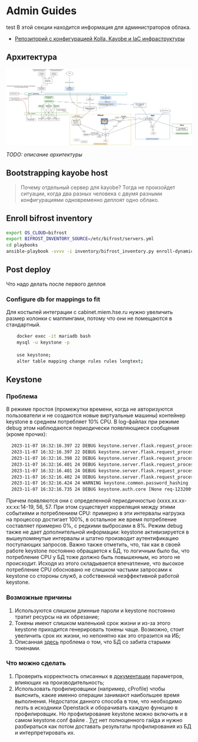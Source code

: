 # Admin Guides

test
В этой секции находится информация для администраторов облака.

- [Репозиторий с конфигурацией Kolla, Kayobe и IaC инфраструктуры](https://github.com/mekstack/mekstack)

## Архитектура

![Архитектура](images/l2.jpg)

*TODO: описание архитектуры*

## Bootstrapping kayobe host

> Почему отдельный сервер для kayobe?
> Тогда не произойдет ситуации, когда два разных человека с двумя разными
> конфигурациями одновременно деплоят одно облако.

## Enroll bifrost inventory

```bash
export OS_CLOUD=bifrost
export BIFROST_INVENTORY_SOURCE=/etc/bifrost/servers.yml
cd playbooks
ansible-playbook -vvvv -i inventory/bifrost_inventory.py enroll-dynamic.yaml
```

## Post deploy

Что надо делать после первого деплоя

### Configure db for mappings to fit

Для костылей интеграции с cabinet.miem.hse.ru нужно увеличить размер колонки
с маппингами, потому что они не помещаются в стандартный.

```bash
    docker exec -it mariadb bash
    mysql -u keystone -p

    use keystone;
    alter table mapping change rules rules longtext;
```

## Keystone

### Проблема

В режиме простоя (промежутки времени, когда не авторизуются пользователи и не создаются новые виртуальные машины) контейнер keystone в среднем потребляет 10% CPU. В log-файлах при режиме debug этом наблюдаются периодически появляющиеся сообщения (кроме прочих):

```bash
  2023-11-07 16:32:16.397 22 DEBUG keystone.server.flask.request_processing.req_logging [None req-48e1f6ba-137d-4d86-99b7-31290ca52631 - - - - - -] REQUEST_METHOD: `GET` log_request_info /var/lib/kolla/venv/lib/python3.10/site-packages/keystone/server/flask/request_processing/req_logging.py:27
  2023-11-07 16:32:16.397 22 DEBUG keystone.server.flask.request_processing.req_logging [None req-48e1f6ba-137d-4d86-99b7-31290ca52631 - - - - - -] SCRIPT_NAME: `` log_request_info /var/lib/kolla/venv/lib/python3.10/site-packages/keystone/server/flask/request_processing/req_logging.py:28
  2023-11-07 16:32:16.398 22 DEBUG keystone.server.flask.request_processing.req_logging [None req-48e1f6ba-137d-4d86-99b7-31290ca52631 - - - - - -] PATH_INFO: `/` log_request_info /var/lib/kolla/venv/lib/python3.10/site-packages/keystone/server/flask/request_processing/req_logging.py:29
  2023-11-07 16:32:16.401 24 DEBUG keystone.server.flask.request_processing.req_logging [None req-123200f8-a21d-4ab0-a9b6-8e04c5fe676e - - - - - -] REQUEST_METHOD: `POST` log_request_info /var/lib/kolla/venv/lib/python3.10/site-packages/keystone/server/flask/request_processing/req_logging.py:27
  2023-11-07 16:32:16.401 24 DEBUG keystone.server.flask.request_processing.req_logging [None req-123200f8-a21d-4ab0-a9b6-8e04c5fe676e - - - - - -] SCRIPT_NAME: `` log_request_info /var/lib/kolla/venv/lib/python3.10/site-packages/keystone/server/flask/request_processing/req_logging.py:28
  2023-11-07 16:32:16.402 24 DEBUG keystone.server.flask.request_processing.req_logging [None req-123200f8-a21d-4ab0-a9b6-8e04c5fe676e - - - - - -] PATH_INFO: `/v3/auth/tokens` log_request_info /var/lib/kolla/venv/lib/python3.10/site-packages/keystone/server/flask/request_processing/req_logging.py:29
  2023-11-07 16:32:16.424 24 WARNING keystone.common.password_hashing [None req-123200f8-a21d-4ab0-a9b6-8e04c5fe676e - - - - - -] Truncating password to algorithm specific maximum length 72 characters.
  2023-11-07 16:32:16.735 24 DEBUG keystone.auth.core [None req-123200f8-a21d-4ab0-a9b6-8e04c5fe676e - - - - - -] MFA Rules not processed for user `dc11a79816904e1dbfb5e719068f5820`. Rule list: `[]` (Enabled: `True`). check_auth_methods_against_rules /var/lib/kolla/venv/lib/python3.10/site-packages/keystone/auth/core.py:438
```

Причем появляются они с определенной периодичностью (xxxx.xx.xx-xx:xx:14-19, 56, 57. При этом существует корреляция между этими событиями и потреблением CPU: примерно в эти интервалы нагрузка на процессор достигает 100%, в остальное же время потребление составляет примерно 0%, с редкими выбросами в 8%. Режим debug также не дает дополнительной информации: keystone активизируется в вышеупомянутые интервалы и штатно производит аутентификацию поступающих запросов.
Важно также отметить, что, так как в своей работе keystone постоянно обращается к БД, то логичным было бы, что потребление CPU у БД тоже должно быть повышенным, но этого не происходит. Исходя из этого складывается впечатление, что высокое потребление CPU обосновано не слишком частыми запросами к keystone со стороны служб, а собственной неэффективной работой keystone.

### Возможные причины

1) Используются слишком длинные пароли и keystone постоянно тратит ресурсы на их обрезание;
2) Токены имеют слишком маленький срок жизни и из-за этого keystone приходится генерировать токены чаще. Возможно, стоит увеличить срок их жизни, но непонятно как это отразится на ИБ;
3) Описанная [здесь](https://bugs.launchpad.net/keystone/+bug/1182481) проблема о том, что БД со забита старыми токенами.

### Что можно сделать

1) Проверить корректность описанных в [документации](https://docs.openstack.org/keystone/pike/admin/identity-performance.html) параметров, влияющих на производительность;
2) Использовать профилировщики (например, cProfile) чтобы выяснить, какие именно операции занимают наибольшее время выполнения. Недостаток данного способа в том, что необходимо лезть в исходники Openstack и оборачивать каждую функцию в профилировщик. Но профилирование keystone можно включить и в самом keystone.conf файле . [Тут](https://docs.openstack.org/keystone/queens/configuration/samples/keystone-conf.html) нет полноценного гайда и нужно разбираться как потом доставать результаты профилирования из БД и интерпретировать их.
